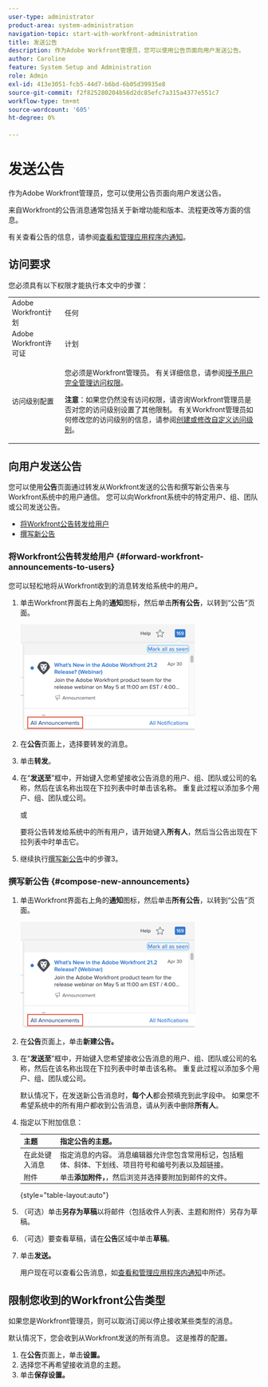 ```yaml
---
user-type: administrator
product-area: system-administration
navigation-topic: start-with-workfront-administration
title: 发送公告
description: 作为Adobe Workfront管理员，您可以使用公告页面向用户发送公告。
author: Caroline
feature: System Setup and Administration
role: Admin
exl-id: 413e3051-fcb5-44d7-b6bd-6b05d39935e8
source-git-commit: f2f825280204b56d2dc85efc7a315a4377e551c7
workflow-type: tm+mt
source-wordcount: '605'
ht-degree: 0%

---
```


# 发送公告

作为Adobe Workfront管理员，您可以使用公告页面向用户发送公告。

来自Workfront的公告消息通常包括关于新增功能和版本、流程更改等方面的信息。

有关查看公告的信息，请参阅[查看和管理应用程序内通知](../../workfront-basics/using-notifications/view-and-manage-in-app-notifications.md)。

## 访问要求

您必须具有以下权限才能执行本文中的步骤：

<table style="table-layout:auto"> 
 <col> 
 <col> 
 <tbody> 
  <tr> 
   <td role="rowheader">Adobe Workfront计划</td> 
   <td>任何</td> 
  </tr> 
  <tr> 
   <td role="rowheader">Adobe Workfront许可证</td> 
   <td>计划</td> 
  </tr> 
  <tr> 
   <td role="rowheader">访问级别配置</td> 
   <td> <p>您必须是Workfront管理员。 有关详细信息，请参阅<a href="../../administration-and-setup/add-users/configure-and-grant-access/grant-a-user-full-administrative-access.md" class="MCXref xref">授予用户完全管理访问权限</a>。</p> <p><b>注意</b>：如果您仍然没有访问权限，请咨询Workfront管理员是否对您的访问级别设置了其他限制。 有关Workfront管理员如何修改您的访问级别的信息，请参阅<a href="../../administration-and-setup/add-users/configure-and-grant-access/create-modify-access-levels.md" class="MCXref xref">创建或修改自定义访问级别</a>。</p> </td> 
  </tr> 
 </tbody> 
</table>

## 向用户发送公告

您可以使用&#x200B;**公告**&#x200B;页面通过转发从Workfront发送的公告和撰写新公告来与Workfront系统中的用户通信。 您可以向Workfront系统中的特定用户、组、团队或公司发送公告。

* [将Workfront公告转发给用户](#forward-workfront-announcements-to-users)
* [撰写新公告](#compose-new-announcements)

### 将Workfront公告转发给用户 {#forward-workfront-announcements-to-users}

您可以轻松地将从Workfront收到的消息转发给系统中的用户。

1. 单击Workfront界面右上角的&#x200B;**通知**&#x200B;图标，然后单击&#x200B;**所有公告**，以转到“公告”页面。

   ![](assets/announcement-access-350x212.png)

1. 在&#x200B;**公告**&#x200B;页面上，选择要转发的消息。
1. 单击&#x200B;**转发**。
1. 在“**发送至**”框中，开始键入您希望接收公告消息的用户、组、团队或公司的名称，然后在该名称出现在下拉列表中时单击该名称。 重复此过程以添加多个用户、组、团队或公司。

   或

   要将公告转发给系统中的所有用户，请开始键入&#x200B;**所有人**，然后当公告出现在下拉列表中时单击它。

1. 继续执行[撰写新公告](#compose-new-announcements)中的步骤3。

### 撰写新公告 {#compose-new-announcements}

1. 单击Workfront界面右上角的&#x200B;**通知**&#x200B;图标，然后单击&#x200B;**所有公告**，以转到“公告”页面。

   ![](assets/announcement-access-350x212.png)

1. 在&#x200B;**公告**&#x200B;页面上，单击&#x200B;**新建公告。**

1. 在“**发送至**”框中，开始键入您希望接收公告消息的用户、组、团队或公司的名称，然后在该名称出现在下拉列表中时单击该名称。 重复此过程以添加多个用户、组、团队或公司。

   默认情况下，在发送新公告消息时，**每个人**&#x200B;都会预填充到此字段中。 如果您不希望系统中的所有用户都收到公告消息，请从列表中删除&#x200B;**所有人**。

1. 指定以下附加信息：

   | 主题 | 指定公告的主题。 |
   |---|---|
   | 在此处键入消息 | 指定消息的内容。 消息编辑器允许您包含常用标记，包括粗体、斜体、下划线、项目符号和编号列表以及超链接。 |
   | 附件 | 单击&#x200B;**添加附件，**，然后浏览并选择要附加到邮件的文件。 |

   {style="table-layout:auto"}

1. （可选）单击&#x200B;**另存为草稿**&#x200B;以将邮件（包括收件人列表、主题和附件）另存为草稿。

1. （可选）要查看草稿，请在&#x200B;**公告**&#x200B;区域中单击&#x200B;**草稿**。

1. 单击&#x200B;**发送。**

   用户现在可以查看公告消息，如[查看和管理应用程序内通知](../../workfront-basics/using-notifications/view-and-manage-in-app-notifications.md)中所述。

## 限制您收到的Workfront公告类型

如果您是Workfront管理员，则可以取消订阅以停止接收某些类型的消息。

默认情况下，您会收到从Workfront发送的所有消息。 这是推荐的配置。

1. 在&#x200B;**公告**&#x200B;页面上，单击&#x200B;**设置。**
1. 选择您不再希望接收消息的主题。
1. 单击&#x200B;**保存设置。**
